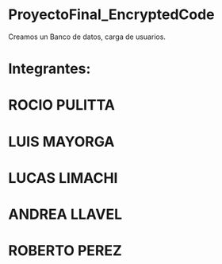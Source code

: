 # ProyectoFinal_EncryptedCode
Creamos un Banco de datos, carga de usuarios.



# Integrantes:  
# ROCIO PULITTA   
# LUIS MAYORGA 
# LUCAS LIMACHI   
# ANDREA LLAVEL   
# ROBERTO PEREZ
